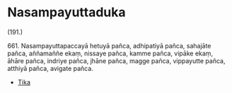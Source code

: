# Nasampayuttaduka

(191.)

661\. Nasampayuttapaccayā hetuyā pañca, adhipatiyā pañca, sahajāte pañca, aññamaññe ekaṃ, nissaye pañca, kamme pañca, vipāke ekaṃ, āhāre pañca, indriye pañca, jhāne pañca, magge pañca, vippayutte pañca, atthiyā pañca, avigate pañca.

* [Tika](Nasampayuttaduka/Tika.md)

